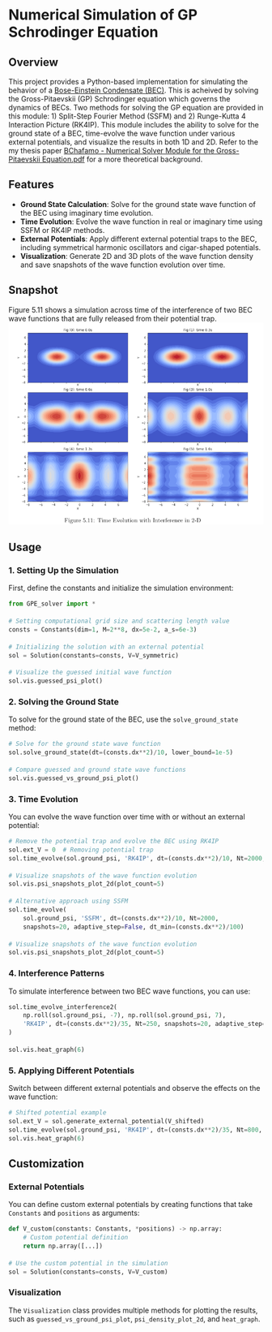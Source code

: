 # Numerical Simulation of GP Schrodinger Equation

## Overview

This project provides a Python-based implementation for simulating the behavior of a [Bose-Einstein Condensate (BEC)](https://cdn.preterhuman.net/texts/science_and_technology/physics/State_of_Matter/Bose-Einstein%20condensation%20in%20dilute%20gases%20-%20Pethick%20C.J.,%20Smith%20H..pdf). This is acheived by solving the Gross-Pitaevskii (GP) Schrodinger equation which governs the dynamics of BECs. Two methods for solving the GP equation are provided in this module: 1) Split-Step Fourier Method (SSFM) and 2) Runge-Kutta 4 Interaction Picture (RK4IP). This module includes the ability to solve for the ground state of a BEC, time-evolve the wave function under various external potentials, and visualize the results in both 1D and 2D. Refer to the my thesis paper [BChafamo - Numerical Solver Module for the Gross-Pitaevskii Equation.pdf](https://github.com/biruk-chafamo/GP-Schrodinger-Equation-Solver/blob/065d3db1081a7b1053528b07313fd288ea65c752/BChafamo%20-%20Numerical%20Solver%20Module%20for%20the%20Gross-Pitaevskii%20Equation.pdf) for a more theoretical background.  

## Features

- **Ground State Calculation**: Solve for the ground state wave function of the BEC using imaginary time evolution.
- **Time Evolution**: Evolve the wave function in real or imaginary time using SSFM or RK4IP methods.
- **External Potentials**: Apply different external potential traps to the BEC, including symmetrical harmonic oscillators and cigar-shaped potentials.
- **Visualization**: Generate 2D and 3D plots of the wave function density and save snapshots of the wave function evolution over time.

## Snapshot
Figure 5.11 shows a simulation across time of the interference of two BEC wave functions that are
fully released from their potential trap.
![](time_evolution_with_interference.png)

## Usage

### 1. Setting Up the Simulation

First, define the constants and initialize the simulation environment:

```python
from GPE_solver import *

# Setting computational grid size and scattering length value
consts = Constants(dim=1, M=2**8, dx=5e-2, a_s=6e-3)

# Initializing the solution with an external potential
sol = Solution(constants=consts, V=V_symmetric)

# Visualize the guessed initial wave function
sol.vis.guessed_psi_plot()
```

### 2. Solving the Ground State

To solve for the ground state of the BEC, use the `solve_ground_state` method:

```python
# Solve for the ground state wave function
sol.solve_ground_state(dt=(consts.dx**2)/10, lower_bound=1e-5)

# Compare guessed and ground state wave functions
sol.vis.guessed_vs_ground_psi_plot()
```

### 3. Time Evolution

You can evolve the wave function over time with or without an external potential:

```python
# Remove the potential trap and evolve the BEC using RK4IP
sol.ext_V = 0  # Removing potential trap
sol.time_evolve(sol.ground_psi, 'RK4IP', dt=(consts.dx**2)/10, Nt=2000, snapshots=20, adaptive_step=False, dt_min=(consts.dx**2)/100)

# Visualize snapshots of the wave function evolution
sol.vis.psi_snapshots_plot_2d(plot_count=5)

# Alternative approach using SSFM
sol.time_evolve(
    sol.ground_psi, 'SSFM', dt=(consts.dx**2)/10, Nt=2000,
    snapshots=20, adaptive_step=False, dt_min=(consts.dx**2)/100)

# Visualize snapshots of the wave function evolution
sol.vis.psi_snapshots_plot_2d(plot_count=5) 
```

### 4. Interference Patterns

To simulate interference between two BEC wave functions, you can use:

```python
sol.time_evolve_interference2(
    np.roll(sol.ground_psi, -7), np.roll(sol.ground_psi, 7),
    'RK4IP', dt=(consts.dx**2)/35, Nt=250, snapshots=20, adaptive_step=False, dt_min=(consts.dx**2)/100
)

sol.vis.heat_graph(6)
```

### 5. Applying Different Potentials

Switch between different external potentials and observe the effects on the wave function:

```python
# Shifted potential example
sol.ext_V = sol.generate_external_potential(V_shifted)
sol.time_evolve(sol.ground_psi, 'RK4IP', dt=(consts.dx**2)/35, Nt=800, snapshots=20, adaptive_step=False, dt_min=(consts.dx**2)/100)
sol.vis.heat_graph(6)
```

## Customization

### External Potentials

You can define custom external potentials by creating functions that take `Constants` and `positions` as arguments:

```python
def V_custom(constants: Constants, *positions) -> np.array:
    # Custom potential definition
    return np.array([...])

# Use the custom potential in the simulation
sol = Solution(constants=consts, V=V_custom)
```

### Visualization

The `Visualization` class provides multiple methods for plotting the results, such as `guessed_vs_ground_psi_plot`, `psi_density_plot_2d`, and `heat_graph`.
